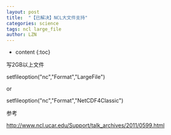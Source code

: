 ```yaml
---
layout: post
title:  "【已解决】NCL大文件支持" 
categories: science 
tags: ncl large_file
author: LZN
---
```


* content
{:toc}

写2GB以上文件

setfileoption("nc","Format","LargeFile")

or

setfileoption("nc","Format","NetCDF4Classic")

参考

http://www.ncl.ucar.edu/Support/talk_archives/2011/0599.html
